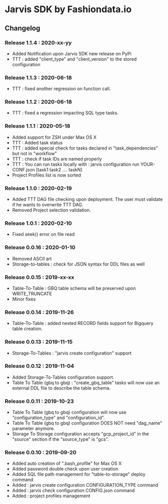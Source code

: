 # Jarvis SDK by Fashiondata.io

## Changelog

### Release 1.1.4 : 2020-xx-yy

* Added Notification upon Jarvis SDK new release on PyPi
* TTT : added "client_type" and "client_version" to the stored configuration

### Release 1.1.3 : 2020-06-18

* TTT : fixed another regression on function call.

### Release 1.1.2 : 2020-06-18

* TTT : fixed a regression impacting SQL type tasks.

### Release 1.1.1 : 2020-05-18

* Added support for ZSH under Max OS X
* TTT : Added task status
* TTT : added special check for tasks declared in "task_dependencies" but not in "workflow"
* TTT : check if task IDs are named properly
* TTT : You can run tasks locally with : jarvis configuration run YOUR-CONF.json [task1 task2 .... taskN]
* Project Profiles list is now sorted

### Release 1.1.0 : 2020-02-19

* Added TTT DAG file checking upon deployment. The user must validate if he wants to overwrite TTT DAG.
* Removed Project selection validation.

### Release 1.0.1 : 2020-02-10

* Fixed seek() error on file read

### Release 0.0.16 : 2020-01-10

* Removed ASCII art
* Storage-to-tables : check for JSON syntax for DDL files as well

### Release 0.0.15 : 2019-xx-xx

* Table-To-Table : GBQ table schema will be preserved upon WRITE_TRUNCATE
* Minor fixes


### Release 0.0.14 : 2019-11-26

* Table-To-Table : added nested RECORD fields support for Bigquery table creation.


### Release 0.0.13 : 2019-11-15

* Storage-To-Tables : "jarvis create configuration" support


### Release 0.0.12 : 2019-11-04

* Added Storage-To-Tables configuration support.
* Table To Table (gbq to gbq) : "create_gbq_table" tasks will now use an external DDL file to describe the table schema.


### Release 0.0.11 : 2019-10-23

* Table To Table (gbq to gbq) configuration will now use "configuration_type" and "configuration_id".
* Table To Table (gbq to gbq) configuration DOES NOT need "dag_name" parameter anymore.
* Storage To Storage configuration accepts "gcp_project_id" in the "source" section if the "source_type" is "gcs".


### Release 0.0.10 : 2019-09-20

* Added auto creation of ".bash_profile" for Max OS X
* Added password double check upon user creation
* Added SQL file path management for "table-to-storage" deploy command
* Added : jarvis create configuration CONFIGURATION_TYPE command
* Added : jarvis check configuration CONFIG.json command
* Added : project profiles management

